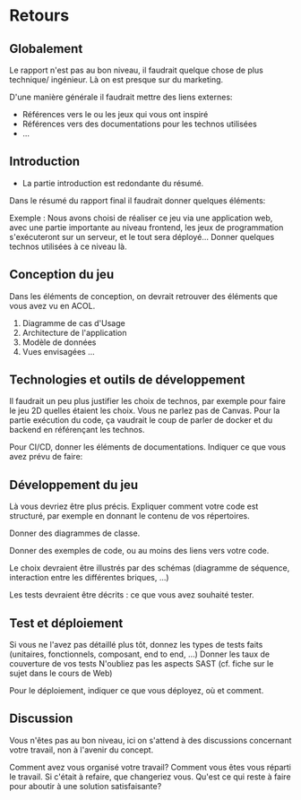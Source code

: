 # Retours

## Globalement

Le rapport n'est pas au bon niveau, il faudrait quelque chose de plus technique/ ingénieur. 
Là on est presque sur du marketing.


D'une manière générale il faudrait mettre des liens externes:

- Références vers le ou les jeux qui vous ont inspiré
- Références vers des documentations pour les technos utilisées
- ...

## Introduction 

- La partie introduction est redondante du résumé. 

Dans le résumé du rapport final il faudrait donner quelques éléments:

Exemple : Nous avons choisi de réaliser ce jeu via une application web, 
avec une partie importante au niveau frontend, les jeux de programmation
s'exécuteront sur un serveur, et le tout sera déployé... Donner quelques technos utilisées à ce niveau là.

## Conception du jeu

Dans les éléments de conception, on devrait retrouver des éléments que vous 
avez vu en ACOL.  

1. Diagramme de cas d'Usage
2. Architecture de l'application
3. Modèle de données
4. Vues envisagées
...

## Technologies et outils de développement

Il faudrait un peu plus justifier les choix de technos, par exemple pour 
faire le jeu 2D quelles étaient les choix. Vous ne parlez pas de Canvas.
Pour la partie exécution du code, ça vaudrait le coup de parler de docker et du backend en référençant les technos.

Pour CI/CD, donner les éléments de documentations. 
Indiquer ce que vous avez prévu de faire:
 
## Développement du jeu

Là vous devriez être plus précis. Expliquer comment votre code est structuré, par exemple en donnant le contenu de vos répertoires.

Donner des diagrammes de classe.

Donner des exemples de code, ou au moins des liens vers votre code.

Le choix devraient être illustrés par des schémas (diagramme de séquence, interaction entre les différentes briques, ...)

Les tests devraient être décrits : ce que vous avez souhaité tester.

## Test et déploiement

Si vous ne l'avez pas détaillé plus tôt, donnez les types de tests faits (unitaires, fonctionnels, composant, end to end, ...)
Donner les taux de couverture de vos tests
N'oubliez pas les aspects SAST (cf. fiche sur le sujet dans le cours de Web)

Pour le déploiement, indiquer ce que vous déployez, où et comment.

## Discussion 

Vous n'êtes pas au bon niveau, ici on s'attend à des discussions concernant votre travail, non à l'avenir du concept.

Comment avez vous organisé votre travail? Comment vous êtes vous réparti le travail.
Si c'était à refaire, que changeriez vous.
Qu'est ce qui reste à faire pour aboutir à une solution satisfaisante?
